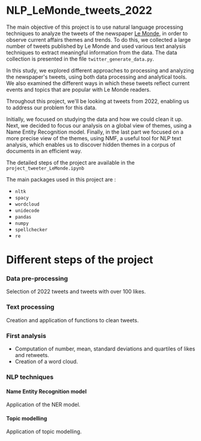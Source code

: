 # NLP_LeMonde_tweets_2022

The main objective of this project is to use natural language processing techniques to analyze the tweets of the newspaper [Le Monde](https://www.lemonde.fr/en/), in order to observe current affairs themes and trends. To do this, we collected a large number of tweets published by Le Monde and used various text analysis techniques to extract meaningful information from the data. The data collection is presented in the file `twitter_generate_data.py`.

In this study, we explored different approaches to processing and analyzing the newspaper's tweets, using both data processing and analytical tools. We also examined the different ways in which these tweets reflect current events and topics that are popular with Le Monde readers.

Throughout this project, we'll be looking at tweets from 2022, enabling us to address our problem for this data.

Initially, we focused on studying the data and how we could clean it up. Next, we decided to focus our analysis on a global view of themes, using a Name Entity Recognition model. Finally, in the last part we focused on a more precise view of the themes, using NMF, a useful tool for NLP text analysis, which enables us to discover hidden themes in a corpus of documents in an efficient way.

The detailed steps of the project are available in the `project_tweeter_LeMonde.ipynb`

The main packages used in this project are :
- `nltk`
- `spacy`
- `wordcloud`
- `unidecode`
- `pandas`
- `numpy`
- `spellchecker`
- `re`

# Different steps of the project

### Data pre-processing

Selection of 2022 tweets and tweets with over 100 likes.

### Text processing

Creation and application of functions to clean tweets.

### First analysis

  - Computation of number, mean, standard deviations and quartiles of likes and retweets.
  - Creation of a word cloud.

### NLP techniques

#### Name Entity Recognition model

Application of the NER model.

#### Topic modelling

Application of topic modelling.
